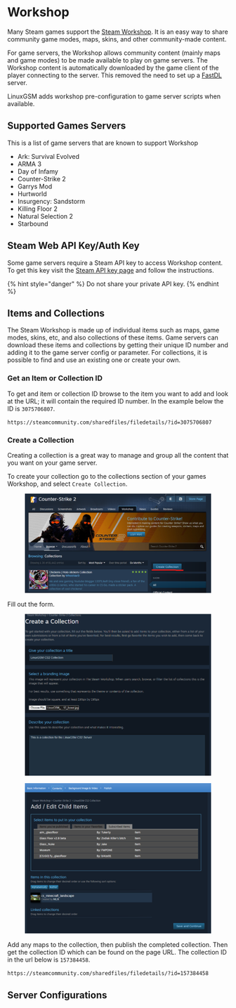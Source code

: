 # Workshop

Many Steam games support the [Steam Workshop](https://steamcommunity.com/workshop). It is an easy way to share community game modes, maps, skins, and other community-made content.

For game servers, the Workshop allows community content (mainly maps and game modes) to be made available to play on game servers. The Workshop content is automatically downloaded by the game client of the player connecting to the server. This removed the need to set up a [FastDL](../commands/fastdl.md) server.

LinuxGSM adds workshop pre-configuration to game server scripts when available.

## Supported Games Servers

This is a list of game servers that are known to support Workshop

* Ark: Survival Evolved
* ARMA 3
* Day of Infamy
* Counter-Strike 2
* Garrys Mod
* Hurtworld
* Insurgency: Sandstorm
* Killing Floor 2
* Natural Selection 2
* Starbound

## Steam Web API Key/Auth Key

Some game servers require a Steam API key to access Workshop content. To get this key visit the [Steam API key page](https://steamcommunity.com/dev/apikey) and follow the instructions.

{% hint style="danger" %}
Do not share your private API key.
{% endhint %}

## Items and Collections

The Steam Workshop is made up of individual items such as maps, game modes, skins, etc, and also collections of these items. Game servers can download these items and collections by getting their unique ID number and adding it to the game server config or parameter. For collections, it is possible to find and use an existing one or create your own.

### Get an Item or Collection ID

To get and item or collection ID browse to the item you want to add and look at the URL; it will contain the required ID number. In the example below the ID is `3075706807`.

```
https://steamcommunity.com/sharedfiles/filedetails/?id=3075706807
```

### Create a Collection

Creating a collection is a great way to manage and group all the content that you want on your game server.&#x20;

To create your collection go to the collections section of your games Workshop, and select `Create Collection`.

<figure><img src="../.gitbook/assets/image.png" alt=""><figcaption></figcaption></figure>

Fill out the form.

<figure><img src="../.gitbook/assets/image (1).png" alt=""><figcaption></figcaption></figure>

<figure><img src="../.gitbook/assets/image (2).png" alt=""><figcaption></figcaption></figure>

Add any maps to the collection, then publish the completed collection. Then get the collection ID which can be found on the page URL. The collection ID in the url below is `157384458`.

```
https://steamcommunity.com/sharedfiles/filedetails/?id=157384458
```

## Server Configurations

###
